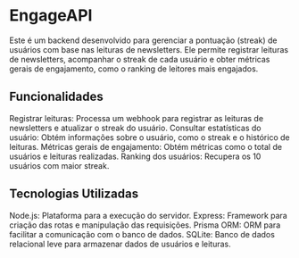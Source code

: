 # EngageAPI

Este é um backend desenvolvido para gerenciar a pontuação (streak) de usuários com base nas leituras de newsletters. Ele permite registrar leituras de newsletters, acompanhar o streak de cada usuário e obter métricas gerais de engajamento, como o ranking de leitores mais engajados.

## Funcionalidades

Registrar leituras: Processa um webhook para registrar as leituras de newsletters e atualizar o streak do usuário.
Consultar estatísticas do usuário: Obtém informações sobre o usuário, como o streak e o histórico de leituras.
Métricas gerais de engajamento: Obtém métricas como o total de usuários e leituras realizadas.
Ranking dos usuários: Recupera os 10 usuários com maior streak.

## Tecnologias Utilizadas

Node.js: Plataforma para a execução do servidor.
Express: Framework para criação das rotas e manipulação das requisições.
Prisma ORM: ORM para facilitar a comunicação com o banco de dados.
SQLite: Banco de dados relacional leve para armazenar dados de usuários e leituras.
